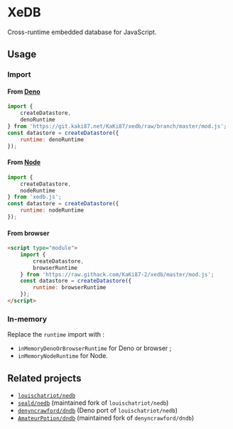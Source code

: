 # XeDB

Cross-runtime embedded database for JavaScript.

## Usage

### Import

#### From [Deno](https://deno.land)

```js
import {
    createDatastore,
    denoRuntime
} from 'https://git.kaki87.net/KaKi87/xedb/raw/branch/master/mod.js';
const datastore = createDatastore({
    runtime: denoRuntime
});
```

#### From [Node](https://nodejs.org/)

```js
import {
    createDatastore,
    nodeRuntime
} from 'xedb.js';
const datastore = createDatastore({
    runtime: nodeRuntime
});
```

#### From browser

```html
<script type="module">
    import {
        createDatastore,
        browserRuntime
    } from 'https://raw.githack.com/KaKi87-2/xedb/master/mod.js';
    const datastore = createDatastore({
        runtime: browserRuntime
    });
</script>
```

### In-memory

Replace the `runtime` import with :
- `inMemoryDenoOrBrowserRuntime` for Deno or browser ;
- `inMemoryNodeRuntime` for Node.

## Related projects

- [`louischatriot/nedb`](https://github.com/louischatriot/nedb)
- [`seald/nedb`](https://github.com/seald/nedb) (maintained fork of `louischatriot/nedb`)
- [`denyncrawford/dndb`](https://github.com/denyncrawford/dndb) (Deno port of `louischatriot/nedb`)
- [`AmateurPotion/dndb`](https://github.com/AmateurPotion/dndb) (maintained fork of `denyncrawford/dndb`)